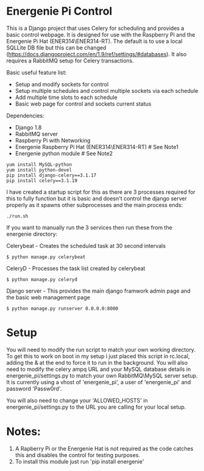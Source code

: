 # Energenie Pi Control

This is a Django project that uses Celery for scheduling and provides a basic control webpage.  It is designed for use with the Raspberry Pi and the Energenie Pi Hat (ENER314\ENER314-RT).  The default is to use a local SQLLite DB file but this can be changed (https://docs.djangoproject.com/en/1.9/ref/settings/#databases). It also requires a RabbitMQ setup for Celery transactions.

Basic useful feature list:

 * Setup and modify sockets for control
 * Setup multiple schedules and control multiple sockets via each schedule
 * Add multiple time slots to each schedule
 * Basic web page for control and sockets current status

Dependencies:

 * Django 1.8
 * RabbitMQ server
 * Raspberry Pi with Networking
 * Energenie Raspberry Pi Hat (ENER314\ENER314-RT)   # See Note1
 * Energenie python module # See Note2
 
```
yum install MySQL-python
yum install python-devel
pip install django-celery==3.1.17
pip install celery==3.1.19
```

I have created a startup script for this as there are 3 processes required for this to fully function but it is basic and doesn't control the django server properly as it spawns other subprocesses and the main process ends:
```
./run.sh
```
If you want to manually run the 3 services then run these from the energenie directory:

Celerybeat - Creates the scheduled task at 30 second intervals
```
$ python manage.py celerybeat
```
CeleryD - Processes the task list created by celerybeat
```
$ python manage.py celeryd
```
Django server - This provides the main django framwork admin page and the basic web management page
```
$ python manage.py runserver 0.0.0.0:8000
```

# Setup
You will need to modify the run script to match your own working directory.  To get this to work on boot in my setup i just placed this script in rc.local, adding the & at the end to force it to run in the background.  You will also need to modify the celery ampq URL and your MySQL database details in energenie_pi/settings.py to match your own RabbitMQ\MySQL server setup.  It is currently using a vhost of 'energenie_pi', a user of 'energenie_pi' and password 'Passw0rd'.

You will also need to change your 'ALLOWED_HOSTS' in energenie_pi/settings.py to the URL you are calling for your local setup.

# Notes:

1. A Rapberry Pi or the Energenie Hat is not required as the code catches this and disables the control for testing purposes.
2. To install this module just run 'pip install energenie'
